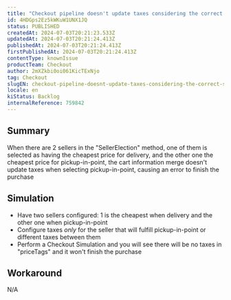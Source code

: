 ```yaml
---
title: "Checkout pipeline doesn't update taxes considering the correct seller when merging cart information"
id: 4HDGps2Ez5kWKuW1UNX1JQ
status: PUBLISHED
createdAt: 2024-07-03T20:21:23.533Z
updatedAt: 2024-07-03T20:21:24.413Z
publishedAt: 2024-07-03T20:21:24.413Z
firstPublishedAt: 2024-07-03T20:21:24.413Z
contentType: knownIssue
productTeam: Checkout
author: 2mXZkbi0oi061KicTExNjo
tag: Checkout
slugEN: checkout-pipeline-doesnt-update-taxes-considering-the-correct-seller-when-merging-cart-information
locale: en
kiStatus: Backlog
internalReference: 759842
---
```


## Summary


When there are 2 sellers in the "SellerElection" method, one of them is selected as having the cheapest price for delivery, and the other one the cheapest price for pickup-in-point, the cart information merge doesn't update taxes when selecting pickup-in-point, causing an error to finish the purchase


##

## Simulation



- Have two sellers configured: 1 is the cheapest when delivery and the other one when pickup-in-point
- Configure taxes _only_ for the seller that will fulfill pickup-in-point or different taxes between them
- Perform a Checkout Simulation and you will see there will be no taxes in "priceTags" and it won't finish the purchase


##

## Workaround


N/A



